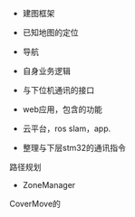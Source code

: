 - 建图框架
- 已知地图的定位
- 导航
- 自身业务逻辑

- 与下位机通讯的接口
- web应用，包含的功能


- 云平台，ros slam，app.
- 整理与下层stm32的通讯指令

路径规划
- ZoneManager

CoverMove的



